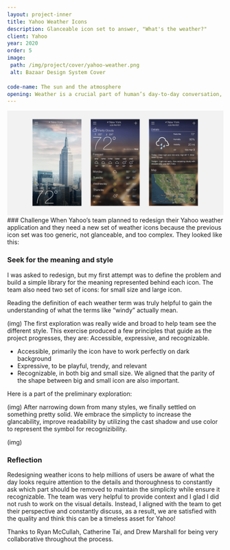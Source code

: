 ```yaml
---
layout: project-inner
title: Yahoo Weather Icons
description: Glanceable icon set to answer, "What's the weather?"
client: Yahoo
year: 2020
order: 5
image:
 path: /img/project/cover/yahoo-weather.png
 alt: Bazaar Design System Cover

code-name: The sun and the atmosphere
opening: Weather is a crucial part of human’s day-to-day conversation, especially when we’re being outside. In 2020, I collaborated with Yahoo to rethink the visual language of weather on Yahoo’s products.
---
```


<div class="img-full">
    <img src="/img/project/yahoo-weather-01.png" alt="">
</div>
### Challenge
When Yahoo’s team planned to redesign their Yahoo weather application and they need a new set of weather icons because the previous icon set was too generic, not glanceable, and too complex. They looked like this:



### Seek for the meaning and style
I was asked to redesign, but my first attempt was to define the problem and build a simple library for the meaning represented behind each icon. The team also need two set of icons: for small size and large icon.

Reading the definition of each weather term was truly helpful to gain the understanding of what the terms like “windy” actually mean.

(img)
The first exploration was really wide and broad to help team see the different style. This exercise produced a few principles that guide as the project progresses, they are: Accessible, expressive, and recognizable. 

- Accessible, primarily the icon have to work perfectly on dark background
- Expressive, to be playful, trendy, and relevant
- Recognizable, in both big and small size. We aligned that the parity of the shape  between big and small icon are also important.

Here is a part of the preliminary exploration:

(img)
After narrowing down from many styles, we finally settled on something pretty solid. We embrace the simplicty to increase the glancability, improve readability by utilizing the cast shadow and use color to represent the symbol for recognizibility.

(img)

### Reflection
Redesigning weather icons to help millions of users be aware of what the day looks require attention to the details and thoroughness to constantly ask which part should be removed to maintain the simplicity while ensure it recognizable. The team was very helpful to provide context and I glad I did not rush to work on the visual details. Instead, I aligned with the team to get their perspective and constantly discuss, as a result, we are satisfied with the quality and think this can be a timeless asset for Yahoo!

Thanks to Ryan McCullah, Catherine Tai, and Drew Marshall for being very collaborative throughout the process.